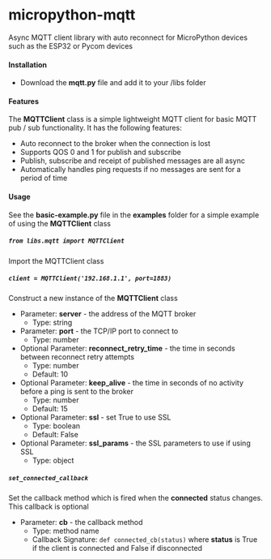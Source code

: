 # micropython-mqtt
Async MQTT client library with auto reconnect for MicroPython devices such as the ESP32 or Pycom devices

#### Installation
- Download the **mqtt.py** file and add it to your /libs folder

#### Features
The **MQTTClient** class is a simple lightweight MQTT client for basic MQTT pub / sub functionality. It has the following features:
- Auto reconnect to the broker when the connection is lost
- Supports QOS 0 and 1 for publish and subscribe
- Publish, subscribe and receipt of published messages are all async
- Automatically handles ping requests if no messages are sent for a period of time

#### Usage
See the **basic-example.py** file in the **examples** folder for a simple example of using the **MQTTClient** class

##### `from libs.mqtt import MQTTClient`
Import the MQTTClient class

##### `client = MQTTClient('192.168.1.1', port=1883)`
Construct a new instance of the **MQTTClient** class
- Parameter: **server** - the address of the MQTT broker
  - Type: string
- Parameter: **port** - the TCP/IP port to connect to
  - Type: number
- Optional Parameter: **reconnect_retry_time** - the time in seconds between reconnect retry attempts
  - Type: number
  - Default: 10
- Optional Parameter: **keep_alive** - the time in seconds of no activity before a ping is sent to the broker
  - Type: number
  - Default: 15
- Optional Parameter: **ssl** - set True to use SSL
  - Type: boolean
  - Default: False
- Optional Parameter: **ssl_params** - the SSL parameters to use if using SSL
  - Type: object

##### `set_connected_callback`
Set the callback method which is fired when the **connected** status changes. This callback is optional
- Parameter: **cb** - the callback method
  - Type: method name
  - Callback Signature: `def connected_cb(status)` where **status** is True if the client is connected and False if disconnected
